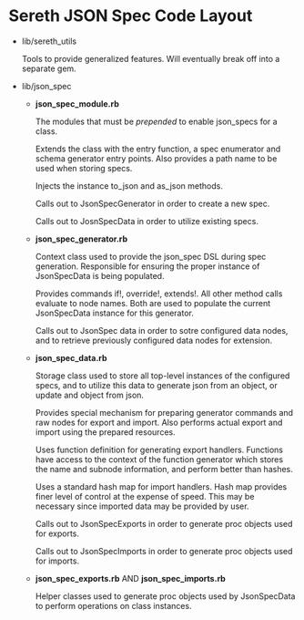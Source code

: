 # Sereth JSON Spec Code Layout

* lib/sereth_utils

    Tools to provide generalized features. Will eventually break off into a separate gem.

* lib/json_spec
  - **json_spec_module.rb**

      The modules that must be *prepended* to enable json_specs for a class. 

      Extends the class with the entry function, a spec enumerator and schema generator entry
      points. Also provides a path name to be used when storing specs.

      Injects the instance to_json and as_json methods.

      Calls out to JsonSpecGenerator in order to create a new spec.

      Calls out to JosnSpecData in order to utilize existing specs.

  - **json_spec_generator.rb**

      Context class used to provide the json_spec DSL during spec generation. Responsible for
      ensuring the proper instance of JsonSpecData is being populated.

      Provides commands if!, override!, extends!. All other method calls evaluate to node
      names. Both are used to populate the current JsonSpecData instance for this generator.

      Calls out to JsonSpec data in order to sotre configured data nodes, and to retrieve
      previously configured data nodes for extension.

  - **json_spec_data.rb**

      Storage class used to store all top-level instances of the configured specs, and to 
      utilize this data to generate json from an object, or update and object from json.

      Provides special mechanism for preparing generator commands and raw nodes for export and
      import. Also performs actual export and import using the prepared resources.

      Uses function definition for generating export handlers. Functions have access
      to the context of the function generator which stores the name and subnode information, 
      and perform better than hashes.

      Uses a standard hash map for import handlers. Hash map provides finer level of control at
      the expense of speed. This may be necessary since imported data may be provided by user.

      Calls out to JsonSpecExports in order to generate proc objects used for exports.

      Calls out to JsonSpecImports in order to generate proc objects used for imports.

  - **json_spec_exports.rb** AND **json_spec_imports.rb**

      Helper classes used to generate proc objects used by JsonSpecData to perform operations
      on class instances.